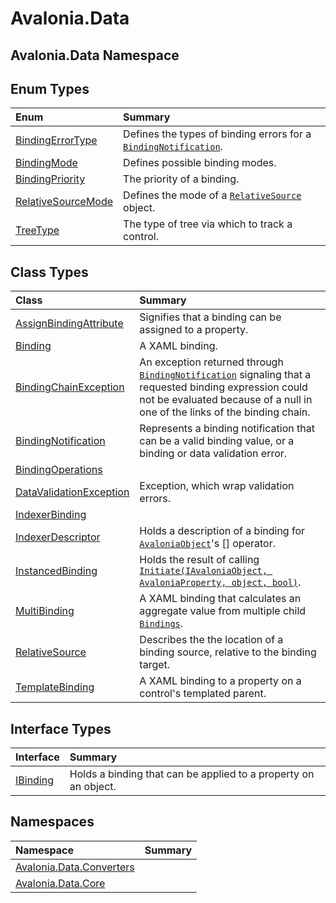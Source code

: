 # Avalonia.Data

## Avalonia.Data Namespace

## Enum Types <a id="EnumTypes"></a>

| Enum | Summary |
| :--- | :--- |
| [BindingErrorType](http://reference.avaloniaui.net/api/Avalonia.Data/BindingErrorType) |  Defines the types of binding errors for a [`BindingNotification`](http://reference.avaloniaui.net/api/Avalonia.Data/BindingNotification). |
| [BindingMode](http://reference.avaloniaui.net/api/Avalonia.Data/BindingMode) |  Defines possible binding modes. |
| [BindingPriority](http://reference.avaloniaui.net/api/Avalonia.Data/BindingPriority) |  The priority of a binding. |
| [RelativeSourceMode](http://reference.avaloniaui.net/api/Avalonia.Data/RelativeSourceMode) |  Defines the mode of a [`RelativeSource`](http://reference.avaloniaui.net/api/Avalonia.Data/RelativeSource) object. |
| [TreeType](http://reference.avaloniaui.net/api/Avalonia.Data/TreeType) |  The type of tree via which to track a control. |

## Class Types <a id="ClassTypes"></a>

| Class | Summary |
| :--- | :--- |
| [AssignBindingAttribute](http://reference.avaloniaui.net/api/Avalonia.Data/AssignBindingAttribute) |  Signifies that a binding can be assigned to a property. |
| [Binding](http://reference.avaloniaui.net/api/Avalonia.Data/Binding) |  A XAML binding. |
| [BindingChainException](http://reference.avaloniaui.net/api/Avalonia.Data/BindingChainException) |  An exception returned through [`BindingNotification`](http://reference.avaloniaui.net/api/Avalonia.Data/BindingNotification) signaling that a requested binding expression could not be evaluated because of a null in one of the links of the binding chain. |
| [BindingNotification](http://reference.avaloniaui.net/api/Avalonia.Data/BindingNotification) |  Represents a binding notification that can be a valid binding value, or a binding or data validation error. |
| [BindingOperations](http://reference.avaloniaui.net/api/Avalonia.Data/BindingOperations) |  |
| [DataValidationException](http://reference.avaloniaui.net/api/Avalonia.Data/DataValidationException) |  Exception, which wrap validation errors. |
| [IndexerBinding](http://reference.avaloniaui.net/api/Avalonia.Data/IndexerBinding) |  |
| [IndexerDescriptor](http://reference.avaloniaui.net/api/Avalonia.Data/IndexerDescriptor) |  Holds a description of a binding for [`AvaloniaObject`](http://reference.avaloniaui.net/api/Avalonia/AvaloniaObject)'s \[\] operator. |
| [InstancedBinding](http://reference.avaloniaui.net/api/Avalonia.Data/InstancedBinding) |  Holds the result of calling [`Initiate(IAvaloniaObject, AvaloniaProperty, object, bool)`](http://reference.avaloniaui.net/api/Avalonia.Data/IBinding/BA1DE0B2). |
| [MultiBinding](http://reference.avaloniaui.net/api/Avalonia.Data/MultiBinding) |  A XAML binding that calculates an aggregate value from multiple child [`Bindings`](http://reference.avaloniaui.net/api/Avalonia.Data/MultiBinding/A8E43478). |
| [RelativeSource](http://reference.avaloniaui.net/api/Avalonia.Data/RelativeSource) |  Describes the the location of a binding source, relative to the binding target. |
| [TemplateBinding](http://reference.avaloniaui.net/api/Avalonia.Data/TemplateBinding) |  A XAML binding to a property on a control's templated parent. |

## Interface Types <a id="InterfaceTypes"></a>

| Interface | Summary |
| :--- | :--- |
| [IBinding](http://reference.avaloniaui.net/api/Avalonia.Data/IBinding) |  Holds a binding that can be applied to a property on an object. |

## Namespaces <a id="Namespaces"></a>

| Namespace | Summary |
| :--- | :--- |
| [Avalonia.Data.Converters](avalonia-ui-framework-24.md) |  |
| [Avalonia.Data.Core](avalonia-ui-framework-25.md) |  |

